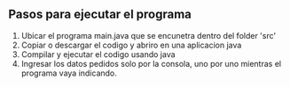 ## Pasos para ejecutar el programa

1. Ubicar el programa main.java que se encunetra dentro del folder 'src'
2. Copiar o descargar el codigo y abriro en una aplicacion java
3. Compilar y ejecutar el codigo usando java
4. Ingresar los datos pedidos solo por la consola, uno por uno mientras el programa vaya indicando.
